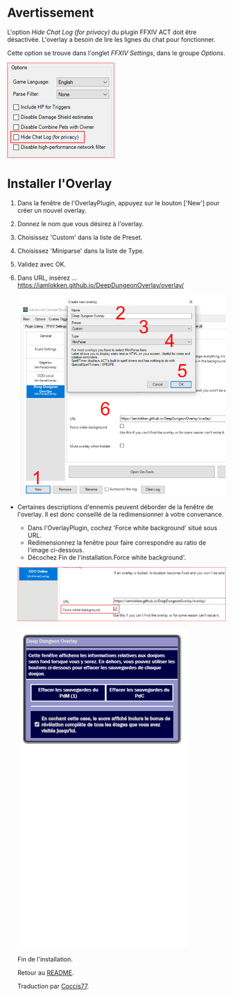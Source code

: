 # Avertissement

L'option _Hide Chat Log (for privacy)_ du plugin FFXIV ACT doit être désactivée. L'overlay a besoin de lire les lignes du chat pour fonctionner.

Cette option se trouve dans l'onglet *FFXIV Settings*, dans le groupe *Options*.

<img src="Install02.png">

# Installer l'Overlay

1. Dans la fenêtre de l'OverlayPlugin, appuyez sur le bouton ['New'] pour créer un nouvel overlay.
2. Donnez le nom que vous désirez à l'overlay.
3. Choisissez 'Custom' dans la liste de Preset.
4. Choisissez 'Miniparse' dans la liste de Type.
5. Validez avec OK.
6. Dans URL, insérez ... https://iamlokken.github.io/DeepDungeonOverlay/overlay/

	<img src="Install01.png">
	
- Certaines descriptions d'ennemis peuvent déborder de la fenêtre de l'overlay. Il est donc conseillé de la redimensionner à votre convenance.
	- Dans l'OverlayPlugin, cochez 'Force white background' situé sous URL.
	- Redimensionnez la fenêtre pour faire correspondre au ratio de l'image ci-dessous.
	- Décochez Fin de l'installation.Force white background'.

	
	![Setup2](Resize02.png?raw=true)
	
	![Setup](Resize01_FR.png?raw=true) 
	
	Fin de l'installation.
	
	Retour au [README](../../../README.md).
  
  
  Traduction par [Coccis77](https://twitter.com/Coccis77).
